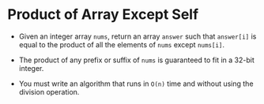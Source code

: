 # Product of Array Except Self

- Given an integer array `nums`, return an array `answer` such that `answer[i]` is equal to the product of all the elements of `nums` except `nums[i]`.

- The product of any prefix or suffix of `nums` is guaranteed to fit in a 32-bit integer.

- You must write an algorithm that runs in `O(n)` time and without using the division operation.
